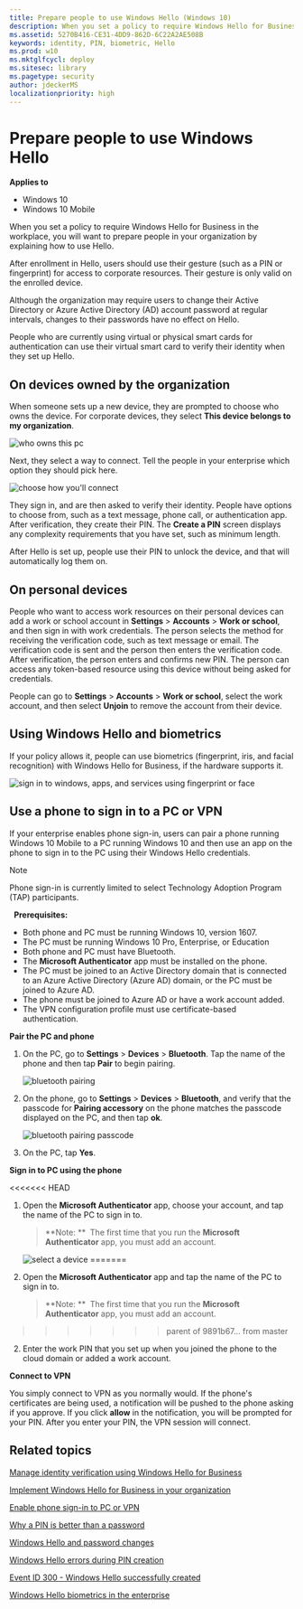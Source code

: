 ```yaml
---
title: Prepare people to use Windows Hello (Windows 10)
description: When you set a policy to require Windows Hello for Business in the workplace, you will want to prepare people in your organization.
ms.assetid: 5270B416-CE31-4DD9-862D-6C22A2AE508B
keywords: identity, PIN, biometric, Hello
ms.prod: w10
ms.mktglfcycl: deploy
ms.sitesec: library
ms.pagetype: security
author: jdeckerMS
localizationpriority: high
---
```


# Prepare people to use Windows Hello

**Applies to**
-   Windows 10
-   Windows 10 Mobile

When you set a policy to require Windows Hello for Business in the workplace, you will want to prepare people in your organization by explaining how to use Hello.

After enrollment in Hello, users should use their gesture (such as a PIN or fingerprint) for access to corporate resources. Their gesture is only valid on the enrolled device.

Although the organization may require users to change their Active Directory or Azure Active Directory (AD) account password at regular intervals, changes to their passwords have no effect on Hello.

People who are currently using virtual or physical smart cards for authentication can use their virtual smart card to verify their identity when they set up Hello.

## On devices owned by the organization

When someone sets up a new device, they are prompted to choose who owns the device. For corporate devices, they select **This device belongs to my organization**.

![who owns this pc](images/corpown.png)

Next, they select a way to connect. Tell the people in your enterprise which option they should pick here.

![choose how you'll connect](images/connect.png)

They sign in, and are then asked to verify their identity. People have options to choose from, such as a text message, phone call, or authentication app. After verification, they create their PIN. The **Create a PIN** screen displays any complexity requirements that you have set, such as minimum length.

After Hello is set up, people use their PIN to unlock the device, and that will automatically log them on.

## On personal devices

People who want to access work resources on their personal devices can add a work or school account in **Settings** &gt; **Accounts** &gt; **Work or school**, and then sign in with work credentials. The person selects the method for receiving the verification code, such as text message or email. The verification code is sent and the person then enters the verification code. After verification, the person enters and confirms new PIN. The person can access any token-based resource using this device without being asked for credentials. 

People can go to **Settings** &gt; **Accounts** &gt; **Work or school**, select the work account, and then select **Unjoin** to remove the account from their device.

## Using Windows Hello and biometrics

If your policy allows it, people can use biometrics (fingerprint, iris, and facial recognition) with Windows Hello for Business, if the hardware supports it.

![sign in to windows, apps, and services using fingerprint or face](images/hellosettings.png)

## <a href="" id="bmk-remote"></a>Use a phone to sign in to a PC or VPN

If your enterprise enables phone sign-in, users can pair a phone running Windows 10 Mobile to a PC running Windows 10 and then use an app on the phone to sign in to the PC using their Windows Hello credentials.

> [!NOTE]
> Phone sign-in is currently limited to select Technology Adoption Program (TAP) participants.

 
**Prerequisites:**
   
- Both phone and PC must be running Windows 10, version 1607.
- The PC must be running Windows 10 Pro, Enterprise, or Education
- Both phone and PC must have Bluetooth.
- The **Microsoft Authenticator** app must be installed on the phone.
- The PC must be joined to an Active Directory domain that is connected to an Azure Active Directory (Azure AD) domain, or the PC must be joined to Azure AD.
- The phone must be joined to Azure AD or have a work account added.
- The VPN configuration profile must use certificate-based authentication.

**Pair the PC and phone**

1.  On the PC, go to **Settings** &gt; **Devices** &gt; **Bluetooth**. Tap the name of the phone and then tap **Pair** to begin pairing.

    ![bluetooth pairing](images/btpair.png)
    
2.  On the phone, go to **Settings** &gt; **Devices** &gt; **Bluetooth**, and verify that the passcode for **Pairing accessory** on the phone matches the passcode displayed on the PC, and then tap **ok**.

    ![bluetooth pairing passcode](images/bt-passcode.png)
    
3.  On the PC, tap **Yes**.

**Sign in to PC using the phone**

<<<<<<< HEAD
1.  Open the **Microsoft Authenticator** app, choose your account, and tap the name of the PC to sign in to.
    > **Note: **  The first time that you run the **Microsoft Authenticator** app, you must add an account.
    
    ![select a device](images/phone-signin-device-select.png)
=======
1.  Open the **Microsoft Authenticator** app and tap the name of the PC to sign in to.
    > **Note: **  The first time that you run the **Microsoft Authenticator** app, you must add an account.
>>>>>>> parent of 9891b67... from master
     
2.  Enter the work PIN that you set up when you joined the phone to the cloud domain or added a work account.

**Connect to VPN**

You simply connect to VPN as you normally would. If the phone's certificates are being used, a notification will be pushed to the phone asking if you approve. If you click **allow** in the notification, you will be prompted for your PIN. After you enter your PIN, the VPN session will connect. 

## Related topics

[Manage identity verification using Windows Hello for Business](manage-identity-verification-using-microsoft-passport.md)

[Implement Windows Hello for Business in your organization](implement-microsoft-passport-in-your-organization.md)

[Enable phone sign-in to PC or VPN](enable-phone-signin-to-pc-and-vpn.md) 

[Why a PIN is better than a password](why-a-pin-is-better-than-a-password.md)

[Windows Hello and password changes](microsoft-passport-and-password-changes.md)

[Windows Hello errors during PIN creation](microsoft-passport-errors-during-pin-creation.md)

[Event ID 300 - Windows Hello successfully created](passport-event-300.md)

[Windows Hello biometrics in the enterprise](windows-hello-in-enterprise.md) 


